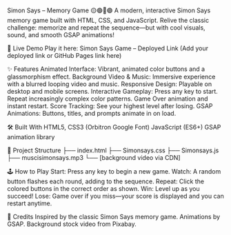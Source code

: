 Simon Says – Memory Game 🟡🟢🔴🟣
A modern, interactive Simon Says memory game built with HTML, CSS, and JavaScript.
Relive the classic challenge: memorize and repeat the sequence—but with cool visuals, sound, and smooth GSAP animations!

🚀 Live Demo
Play it here: Simon Says Game – Deployed Link
(Add your deployed link or GitHub Pages link here)


✨ Features
Animated Interface: Vibrant, animated color buttons and a glassmorphism effect.
Background Video & Music: Immersive experience with a blurred looping video and music.
Responsive Design: Playable on desktop and mobile screens.
Interactive Gameplay:
Press any key to start.
Repeat increasingly complex color patterns.
Game Over animation and instant restart.
Score Tracking: See your highest level after losing.
GSAP Animations: Buttons, titles, and prompts animate in on load.

🛠️ Built With
HTML5, CSS3 (Orbitron Google Font)
JavaScript (ES6+)
GSAP animation library

📂 Project Structure
├── index.html
├── Simonsays.css
├── Simonsays.js
├── muscisimonsays.mp3
└── [background video via CDN]

🕹️ How to Play
Start: Press any key to begin a new game.
Watch: A random button flashes each round, adding to the sequence.
Repeat: Click the colored buttons in the correct order as shown.
Win: Level up as you succeed!
Lose: Game over if you miss—your score is displayed and you can restart anytime.

📝 Credits
Inspired by the classic Simon Says memory game.
Animations by GSAP.
Background stock video from Pixabay.
